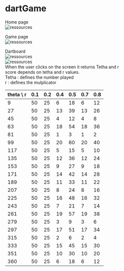 # dartGame

Home page<br />
![ressources](https://docs.google.com/drawings/d/e/2PACX-1vRMFfJ1EyTc5fruWjwfLcU8EDAWavYHY80KRqJFwf08nxSoYjF30mvonJE9rP2VVes4WKWic06bTX88/pub?w=960&h=720)

Game page<br />
![ressources](https://docs.google.com/drawings/d/e/2PACX-1vQUgVuvkDQBUVQI77ziQEsB5ICPMeryMyRXo26OdbKApAZdwTR8E3aBszCi8D-pdHPE1gjgGep1RHH_/pub?w=960&h=720)

Dartboard<br />
![ressources](https://images-na.ssl-images-amazon.com/images/I/51mHSdQVlfL._SL500_AC_SS350_.jpg)<br />
![ressources](https://docs.google.com/drawings/d/e/2PACX-1vS0WVNPmKenV8LNDQv3VQSjl_kqlDLaF0lqB8Yamclal-qbLt7RwwFMQmVR0AyXeXfXocAHumUjPsjd/pub?w=480&h=360)<br />
When the user clicks on the screen it returns Tetha and r<br />
score depends on tetha and r values.<br />
Tetha : defines the number played<br />
r : defines the mulplicator<br />


| theta \  r  | 0.1 | 0.2 | 0.4 | 0.5 | 0.7 | 0.8 |
| ---         | --- | --- | --- | --- | --- | --- |
|9            | 50  | 25  | 6   | 18  | 6   | 12  |
|27           | 50  | 25  | 13  | 39  | 13  | 26  |
|45           | 50  | 25  | 4   | 12  | 4   | 8   |
|63           | 50  | 25  | 18  | 54  | 18  | 36  |
|81           | 50  | 25  | 1   | 3   | 1   | 2   |
|99           | 50  | 25  | 20  | 60  | 20  | 40  |
|117          | 50  | 25  | 5   | 15  | 5   | 10  |
|135          | 50  | 25  | 12  | 36  | 12  | 24  |
|153          | 50  | 25  | 9   | 27  | 9   | 18  |
|171          | 50  | 25  | 14  | 42  | 14  | 28  |
|189          | 50  | 25  | 11  | 33  | 11  | 22  |
|207          | 50  | 25  | 8   | 24  | 8   | 16  |
|225          | 50  | 25  | 16  | 48  | 16  | 32  |
|243          | 50  | 25  | 7   | 21  | 7   | 14  |
|261          | 50  | 25  | 19  | 57  | 19  | 38  |
|279          | 50  | 25  | 3   | 9   | 3   | 6   |
|297          | 50  | 25  | 17  | 51  | 17  | 34  |
|315          | 50  | 25  | 2   | 6   | 2   | 4   |
|333          | 50  | 25  | 15  | 45  | 15  | 30  |
|351          | 50  | 25  | 10  | 30  | 10  | 20  |
|360          | 50  | 25  | 6   | 18  | 6   | 12  |
